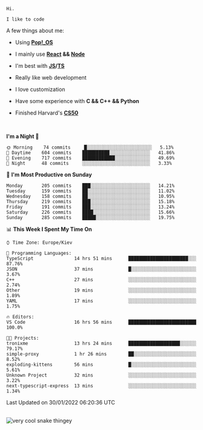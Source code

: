 ```
Hi.

I like to code
```

A few things about me:

-   Using **[Pop!\_OS](https://pop.system76.com/)**

-   I mainly use **[React](https://reactjs.org/) && [Node](https://nodejs.org/en/)**

-   I'm best with **[JS](https://www.javascript.com/)/[TS](https://www.typescriptlang.org/)**

-   Really like web development

-   I love customization

-   Have some experience with **C && C++ && Python**

-   Finished Harvard's **[CS50](https://cs50.harvard.edu)**

<br>

<!--START_SECTION:waka-->
**I'm a Night 🦉** 

```text
🌞 Morning    74 commits     █░░░░░░░░░░░░░░░░░░░░░░░░   5.13% 
🌆 Daytime    604 commits    ██████████░░░░░░░░░░░░░░░   41.86% 
🌃 Evening    717 commits    ████████████░░░░░░░░░░░░░   49.69% 
🌙 Night      48 commits     ░░░░░░░░░░░░░░░░░░░░░░░░░   3.33%

```
📅 **I'm Most Productive on Sunday** 

```text
Monday       205 commits    ███░░░░░░░░░░░░░░░░░░░░░░   14.21% 
Tuesday      159 commits    ██░░░░░░░░░░░░░░░░░░░░░░░   11.02% 
Wednesday    158 commits    ██░░░░░░░░░░░░░░░░░░░░░░░   10.95% 
Thursday     219 commits    ███░░░░░░░░░░░░░░░░░░░░░░   15.18% 
Friday       191 commits    ███░░░░░░░░░░░░░░░░░░░░░░   13.24% 
Saturday     226 commits    ████░░░░░░░░░░░░░░░░░░░░░   15.66% 
Sunday       285 commits    █████░░░░░░░░░░░░░░░░░░░░   19.75%

```


📊 **This Week I Spent My Time On** 

```text
⌚︎ Time Zone: Europe/Kiev

💬 Programming Languages: 
TypeScript               14 hrs 51 mins      ██████████████████████░░░   87.76% 
JSON                     37 mins             █░░░░░░░░░░░░░░░░░░░░░░░░   3.67% 
C++                      27 mins             ░░░░░░░░░░░░░░░░░░░░░░░░░   2.74% 
Other                    19 mins             ░░░░░░░░░░░░░░░░░░░░░░░░░   1.89% 
YAML                     17 mins             ░░░░░░░░░░░░░░░░░░░░░░░░░   1.75%

🔥 Editors: 
VS Code                  16 hrs 56 mins      █████████████████████████   100.0%

🐱‍💻 Projects: 
tronixme                 13 hrs 24 mins      ███████████████████░░░░░░   79.17% 
simple-proxy             1 hr 26 mins        ██░░░░░░░░░░░░░░░░░░░░░░░   8.52% 
exploding-kittens        56 mins             █░░░░░░░░░░░░░░░░░░░░░░░░   5.61% 
Unknown Project          32 mins             ░░░░░░░░░░░░░░░░░░░░░░░░░   3.22% 
next-typescript-express  13 mins             ░░░░░░░░░░░░░░░░░░░░░░░░░   1.34%

```


 Last Updated on 30/01/2022 06:20:36 UTC
<!--END_SECTION:waka-->

<br>

<img title="" src="https://raw.githubusercontent.com/Trunkelis/Trunkelis/output/github-contribution-grid-snake.svg" alt="very cool snake thingey" data-align="left">
